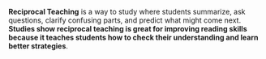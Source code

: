 **Reciprocal Teaching** is a way to study where students summarize, ask questions, clarify confusing parts, and predict what might come next.  **Studies show reciprocal teaching is great for improving reading skills because it teaches students how to check their understanding and learn better strategies**.